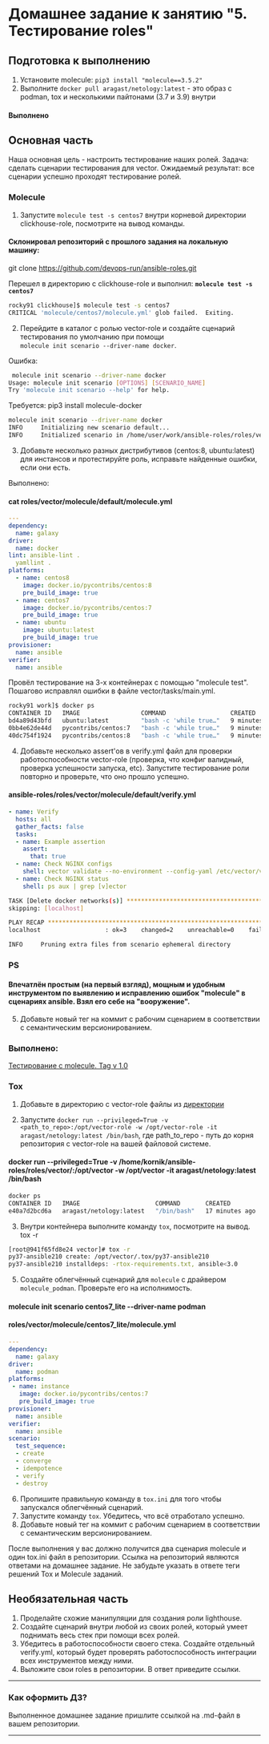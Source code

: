 # Домашнее задание к занятию "5. Тестирование roles"

## Подготовка к выполнению
1. Установите molecule: `pip3 install "molecule==3.5.2"`
2. Выполните `docker pull aragast/netology:latest` -  это образ с podman, tox и несколькими пайтонами (3.7 и 3.9) внутри    

#### Выполнено


## Основная часть

Наша основная цель - настроить тестирование наших ролей. Задача: сделать сценарии тестирования для vector. Ожидаемый результат: все сценарии успешно проходят тестирование ролей.

### Molecule

1. Запустите  `molecule test -s centos7` внутри корневой директории clickhouse-role, посмотрите на вывод команды.       
#### Склонировал репозиторий с прошлого задания на локальную машину:     
git clone https://github.com/devops-run/ansible-roles.git       

Перешел в директорию с clickhouse-role и выполнил:  __`molecule test -s centos7`__      
```bash
rocky91 clickhouse]$ molecule test -s centos7
CRITICAL 'molecule/centos7/molecule.yml' glob failed.  Exiting.

```

2. Перейдите в каталог с ролью vector-role и создайте сценарий тестирования по умолчанию при помощи     
`molecule init scenario --driver-name docker`.      

Ошибка:     
```bash
 molecule init scenario --driver-name docker
Usage: molecule init scenario [OPTIONS] [SCENARIO_NAME]
Try 'molecule init scenario --help' for help.

```
Требуется: pip3 install molecule-docker     

```bash
molecule init scenario --driver-name docker
INFO     Initializing new scenario default...
INFO     Initialized scenario in /home/user/work/ansible-roles/roles/vector/molecule/default successfully.

```

3. Добавьте несколько разных дистрибутивов (centos:8, ubuntu:latest) для инстансов и протестируйте роль, исправьте найденные ошибки, если они есть.     

Выполнено:      
#### cat roles/vector/molecule/default/molecule.yml  

```yaml
---
dependency:
  name: galaxy
driver:
  name: docker
lint: ansible-lint .
  yamllint .
platforms:
  - name: centos8
    image: docker.io/pycontribs/centos:8
    pre_build_image: true
  - name: centos7
    image: docker.io/pycontribs/centos:7
    pre_build_image: true
  - name: ubuntu
    image: ubuntu:latest
    pre_build_image: true
provisioner:
  name: ansible
verifier:
  name: ansible

```
Провёл тестирование на 3-х контейнерах с помощью "molecule test".    
Пошагово исправлял ошибки в файле vector/tasks/main.yml.    
     
```bash
rocky91 work]$ docker ps
CONTAINER ID   IMAGE                 COMMAND                  CREATED         STATUS         PORTS     NAMES
bd4a89d43bfd   ubuntu:latest         "bash -c 'while true…"   9 minutes ago   Up 9 minutes             ubuntu
0bb4e62de44d   pycontribs/centos:7   "bash -c 'while true…"   9 minutes ago   Up 9 minutes             centos7
40dc754f1924   pycontribs/centos:8   "bash -c 'while true…"   9 minutes ago   Up 9 minutes             centos8

```

    
4. Добавьте несколько assert'ов в verify.yml файл для  проверки работоспособности vector-role (проверка, что конфиг валидный, проверка успешности запуска, etc). Запустите тестирование роли повторно и проверьте, что оно прошло успешно.
#### ansible-roles/roles/vector/molecule/default/verify.yml 

```yaml
- name: Verify
  hosts: all
  gather_facts: false
  tasks:
  - name: Example assertion
    assert:
      that: true
  - name: Check NGINX configs
    shell: vector validate --no-environment --config-yaml /etc/vector/vector.yml
  - name: Check NGINX status
    shell: ps aux | grep [v]ector
```


```bash
TASK [Delete docker networks(s)] ***********************************************
skipping: [localhost]

PLAY RECAP *********************************************************************
localhost                  : ok=3    changed=2    unreachable=0    failed=0    skipped=1    rescued=0    ignored=0

INFO     Pruning extra files from scenario ephemeral directory
```

### PS
#### Впечатлён простым (на первый взгляд), мощным и удобным инструментом по выявлению и исправлению ошибок "molecule" в сценариях ansible. Взял его себе на "вооружение".


5. Добавьте новый тег на коммит с рабочим сценарием в соответствии с семантическим версионированием.

### Выполнено:  
[Тестирование с molecule. Tag v 1.0](https://github.com/devops-run/ansible-roles/tree/v1.0) 

### Tox

1. Добавьте в директорию с vector-role файлы из [директории](./example)

2. Запустите `docker run --privileged=True -v <path_to_repo>:/opt/vector-role -w /opt/vector-role -it aragast/netology:latest /bin/bash`, где path_to_repo - путь до корня репозитория с vector-role на вашей файловой системе.

#### docker run --privileged=True -v /home/kornik/ansible-roles/roles/vector/:/opt/vector -w /opt/vector -it aragast/netology:latest /bin/bash


```bash
docker ps
CONTAINER ID   IMAGE                     COMMAND       CREATED          STATUS          PORTS     NAMES
e40a7d2bcd6a   aragast/netology:latest   "/bin/bash"   17 minutes ago   Up 17 minutes             xenodochial_wescoff

```

3. Внутри контейнера выполните команду `tox`, посмотрите на вывод.
tox -r

```bash
[root@941f65fd8e24 vector]# tox -r
py37-ansible210 create: /opt/vector/.tox/py37-ansible210
py37-ansible210 installdeps: -rtox-requirements.txt, ansible<3.0


```
5. Создайте облегчённый сценарий для `molecule` с драйвером `molecule_podman`. Проверьте его на исполнимость.

#### molecule init scenario centos7_lite --driver-name podman


#### roles/vector/molecule/centos7_lite/molecule.yml
```yaml
---
dependency:
  name: galaxy
driver:
  name: podman
platforms:
 - name: instance
   image: docker.io/pycontribs/centos:7
   pre_build_image: true
provisioner:
  name: ansible
verifier:
  name: ansible
scenario:
  test_sequence:
  - create
  - converge
  - idempotence
  - verify
  - destroy

```

6. Пропишите правильную команду в `tox.ini` для того чтобы запускался облегчённый сценарий.
8. Запустите команду `tox`. Убедитесь, что всё отработало успешно.
9. Добавьте новый тег на коммит с рабочим сценарием в соответствии с семантическим версионированием.

После выполнения у вас должно получится два сценария molecule и один tox.ini файл в репозитории. Ссылка на репозиторий являются ответами на домашнее задание. Не забудьте указать в ответе теги решений Tox и Molecule заданий.

## Необязательная часть

1. Проделайте схожие манипуляции для создания роли lighthouse.
2. Создайте сценарий внутри любой из своих ролей, который умеет поднимать весь стек при помощи всех ролей.
3. Убедитесь в работоспособности своего стека. Создайте отдельный verify.yml, который будет проверять работоспособность интеграции всех инструментов между ними.
4. Выложите свои roles в репозитории. В ответ приведите ссылки.

---

### Как оформить ДЗ?

Выполненное домашнее задание пришлите ссылкой на .md-файл в вашем репозитории.

---
